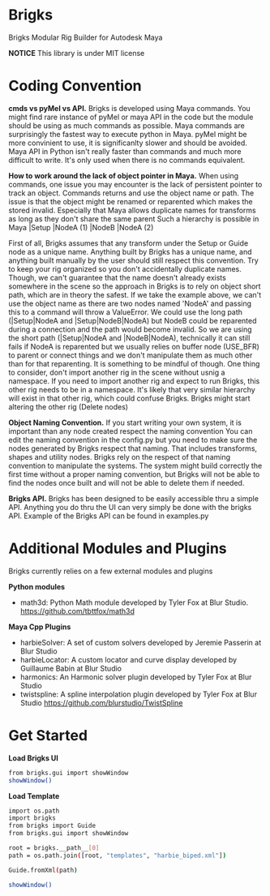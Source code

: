 # Brigks
Brigks Modular Rig Builder for Autodesk Maya

**NOTICE**
This library is under MIT license

# Coding Convention
**cmds vs pyMel vs API.**
Brigks is developed using Maya commands. 
You might find rare instance of pyMel or maya API in the code but the module should be using as much commands as possible. 
Maya commands are surprisingly the fastest way to execute python in Maya. pyMel might be more convinient to use, it is significanlty slower and should be avoided. Maya API in Python isn't really faster than commands and much more difficult to write. It's only used when there is no commands equivalent.

**How to work around the lack of object pointer in Maya.**
When using commands, one issue you may encounter is the lack of persistent pointer to track an object. 
Commands returns and use the object name or path. The issue is that the object might be renamed or reparented which makes the stored invalid. 
Especially that Maya allows duplicate names for transforms as long as they don't share the same parent
Such a hierarchy is possible in Maya
|Setup
	|NodeA (1)
	|NodeB
		|NodeA (2)

First of all, Brigks assumes that any transform under the Setup or Guide node as a unique name. Anything built by Brigks has a unique name, and anything built manually by the user should still respect this convention. Try to keep your rig organized so you don't accidentally duplicate names.
Though, we can't guarantee that the name doesn't already exists somewhere in the scene so the approach in Brigks is to rely on object short path, which are in theory the safest. 
If we take the example above, we can't use the object name as there are two nodes named 'NodeA' and passing this to a command will throw a ValueError. 
We could use the long path (|Setup|NodeA and |Setup|NodeB|NodeA) but NodeB could be reparented during a connection and the path would become invalid.
So we are using the short path (|Setup|NodeA and |NodeB|NodeA), technically it can still fails if NodeA is reparented but we usually relies on buffer node (USE_BFR) to parent or connect things and we don't manipulate them as much other than for that reparenting. It is something to be mindful of though. 
One thing to consider, don't import another rig in the scene without usnig a namespace. If you need to import another rig and expect to run Brigks, this other rig needs to be in a namespace. It's likely that very similar hierarchy will exist in that other rig, which could confuse Brigks. Brigks might start altering the other rig (Delete nodes)

**Object Naming Convention.**
If you start writing your own system, it is important than any node created respect the naming convention 
You can edit the naming convention in the config.py but you need to make sure the nodes generated by Brigks respect that naming. That includes transforms, shapes and utility nodes. Brigks rely on the respect of that naming convention to manipulate the systems. The system might build correctly the first time without a proper naming convention, but Brigks will not be able to find the nodes once built and will not be able to delete them if needed.

**Brigks API.**
Brigks has been designed to be easily accessible thru a simple API. 
Anything you do thru the UI can very simply be done with the brigks API.
Example of the Brigks API can be found in examples.py

# Additional Modules and Plugins
Brigks currently relies on a few external modules and plugins

**Python modules**
- math3d: Python Math module developed by Tyler Fox at Blur Studio.
https://github.com/tbttfox/math3d

**Maya Cpp Plugins**
- harbieSolver: A set of custom solvers developed by Jeremie Passerin at Blur Studio
- harbieLocator: A custom locator and curve display developed by Guillaume Babin at Blur Studio
- harmonics: An Harmonic solver plugin developed by Tyler Fox at Blur Studio
- twistspline: A spline interpolation plugin developed by Tyler Fox at Blur Studio
https://github.com/blurstudio/TwistSpline


# Get Started
**Load Brigks UI**
```sh
from brigks.gui import showWindow
showWindow()
```

**Load Template**
```sh
import os.path
import brigks
from brigks import Guide
from brigks.gui import showWindow

root = brigks.__path__[0]
path = os.path.join([root, "templates", "harbie_biped.xml"])

Guide.fromXml(path)

showWindow()
```